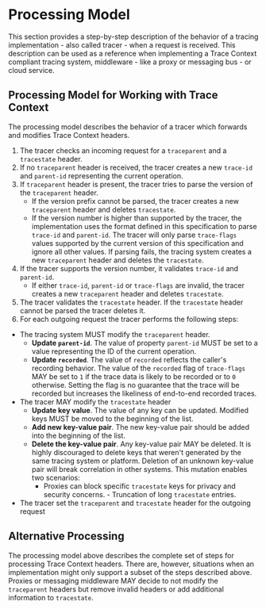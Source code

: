 # Processing Model

This section provides a step-by-step description of the behavior of a tracing
implementation - also called tracer - when a request is received. This
description can be used as a reference when implementing a Trace Context
compliant tracing system, middleware - like a proxy or messaging bus - or cloud
service.

## Processing Model for Working with Trace Context

The processing model describes the behavior of a tracer which forwards and
modifies Trace Context headers.

1. The tracer checks an incoming request for a `traceparent` and a `tracestate`
   header.
2. If no `traceparent` header is received, the tracer creates a new `trace-id`
   and `parent-id` representing the current operation.
3. If `traceparent` header is present, the tracer tries to parse the version of
   the `traceparent` header.
   - If the version prefix cannot be parsed, the tracer creates a new
     `traceparent` header and deletes `tracestate`.
   - If the version number is higher than supported by the tracer, the
     implementation uses the format defined in this specification to parse
     `trace-id` and `parent-id`. The tracer will only parse `trace-flags` values
     supported by the current version of this specification and ignore all other
     values. If parsing fails, the tracing system creates a new `traceparent`
     header and deletes the `tracestate`.
4. If the tracer supports the version number, it validates `trace-id` and
   `parent-id`.
   - If either `trace-id`, `parent-id` or `trace-flags` are invalid, the tracer
     creates a new `traceparent` header and deletes `tracestate`.
5. The tracer validates the `tracestate` header. If the `tracestate` header
   cannot be parsed the tracer deletes it.
6. For each outgoing request the tracer performs the following steps:
  - The tracing system MUST modify the `traceparent` header.
    - **Update `parent-id`**. The value of property `parent-id` MUST be set to a
       value representing the ID of the current operation.
    - **Update `recorded`**. The value of `recorded` reflects the caller's
      recording behavior. The value of the `recorded` flag of `trace-flags` MAY
      be set to `1` if the trace data is likely to be recorded or to `0`
      otherwise. Setting the flag is no guarantee that the trace will be
      recorded but increases the likeliness of end-to-end recorded traces.
  - The tracer MAY modify the `tracestate` header
     - **Update key value**. The value of any key can be updated. Modified keys
        MUST be moved to the beginning of the list.
     - **Add new key-value pair**. The new key-value pair should be added into
       the beginning of the list.
     - **Delete the key-value pair**. Any key-value pair MAY be deleted. It is
       highly discouraged to delete keys that weren't generated by the same
       tracing system or platform. Deletion of an unknown key-value pair will
       break correlation in other systems. This mutation enables two scenarios:
       - Proxies can block specific `tracestate` keys for privacy and security
         concerns. - Truncation of long `tracestate` entries.
  - The tracer set the `traceparent` and `tracestate` header for the outgoing
    request

## Alternative Processing

The processing model above describes the complete set of steps for processing
Trace Context headers. There are, however, situations when an implementation
might only support a subset of the steps described above. Proxies or messaging
middleware MAY decide to not modify the `traceparent` headers but remove invalid
headers or add additional information to `tracestate`.
